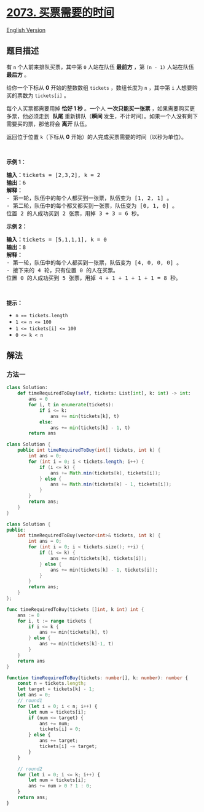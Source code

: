 # [2073. 买票需要的时间](https://leetcode.cn/problems/time-needed-to-buy-tickets)

[English Version](/solution/2000-2099/2073.Time%20Needed%20to%20Buy%20Tickets/README_EN.md)

## 题目描述

<!-- 这里写题目描述 -->

<p>有 <code>n</code> 个人前来排队买票，其中第 <code>0</code> 人站在队伍 <strong>最前方</strong> ，第 <code>(n - 1)</code> 人站在队伍 <strong>最后方</strong> 。</p>

<p>给你一个下标从 <strong>0</strong> 开始的整数数组 <code>tickets</code> ，数组长度为 <code>n</code> ，其中第 <code>i</code> 人想要购买的票数为 <code>tickets[i]</code> 。</p>

<p>每个人买票都需要用掉 <strong>恰好 1 秒</strong> 。一个人 <strong>一次只能买一张票</strong> ，如果需要购买更多票，他必须走到&nbsp; <strong>队尾</strong> 重新排队（<strong>瞬间 </strong>发生，不计时间）。如果一个人没有剩下需要买的票，那他将会 <strong>离开</strong> 队伍。</p>

<p>返回位于位置 <code>k</code>（下标从 <strong>0</strong> 开始）的人完成买票需要的时间（以秒为单位）。</p>

<p>&nbsp;</p>

<p><strong>示例 1：</strong></p>

<pre><strong>输入：</strong>tickets = [2,3,2], k = 2
<strong>输出：</strong>6
<strong>解释：</strong> 
- 第一轮，队伍中的每个人都买到一张票，队伍变为 [1, 2, 1] 。
- 第二轮，队伍中的每个都又都买到一张票，队伍变为 [0, 1, 0] 。
位置 2 的人成功买到 2 张票，用掉 3 + 3 = 6 秒。
</pre>

<p><strong>示例 2：</strong></p>

<pre><strong>输入：</strong>tickets = [5,1,1,1], k = 0
<strong>输出：</strong>8
<strong>解释：</strong>
- 第一轮，队伍中的每个人都买到一张票，队伍变为 [4, 0, 0, 0] 。
- 接下来的 4 轮，只有位置 0 的人在买票。
位置 0 的人成功买到 5 张票，用掉 4 + 1 + 1 + 1 + 1 = 8 秒。
</pre>

<p>&nbsp;</p>

<p><strong>提示：</strong></p>

<ul>
	<li><code>n == tickets.length</code></li>
	<li><code>1 &lt;= n &lt;= 100</code></li>
	<li><code>1 &lt;= tickets[i] &lt;= 100</code></li>
	<li><code>0 &lt;= k &lt; n</code></li>
</ul>

## 解法

### 方法一

<!-- tabs:start -->

```python
class Solution:
    def timeRequiredToBuy(self, tickets: List[int], k: int) -> int:
        ans = 0
        for i, t in enumerate(tickets):
            if i <= k:
                ans += min(tickets[k], t)
            else:
                ans += min(tickets[k] - 1, t)
        return ans
```

```java
class Solution {
    public int timeRequiredToBuy(int[] tickets, int k) {
        int ans = 0;
        for (int i = 0; i < tickets.length; i++) {
            if (i <= k) {
                ans += Math.min(tickets[k], tickets[i]);
            } else {
                ans += Math.min(tickets[k] - 1, tickets[i]);
            }
        }
        return ans;
    }
}
```

```cpp
class Solution {
public:
    int timeRequiredToBuy(vector<int>& tickets, int k) {
        int ans = 0;
        for (int i = 0; i < tickets.size(); ++i) {
            if (i <= k) {
                ans += min(tickets[k], tickets[i]);
            } else {
                ans += min(tickets[k] - 1, tickets[i]);
            }
        }
        return ans;
    }
};
```

```go
func timeRequiredToBuy(tickets []int, k int) int {
	ans := 0
	for i, t := range tickets {
		if i <= k {
			ans += min(tickets[k], t)
		} else {
			ans += min(tickets[k]-1, t)
		}
	}
	return ans
}
```

```ts
function timeRequiredToBuy(tickets: number[], k: number): number {
    const n = tickets.length;
    let target = tickets[k] - 1;
    let ans = 0;
    // round1
    for (let i = 0; i < n; i++) {
        let num = tickets[i];
        if (num <= target) {
            ans += num;
            tickets[i] = 0;
        } else {
            ans += target;
            tickets[i] -= target;
        }
    }

    // round2
    for (let i = 0; i <= k; i++) {
        let num = tickets[i];
        ans += num > 0 ? 1 : 0;
    }
    return ans;
}
```

<!-- tabs:end -->

<!-- end -->

